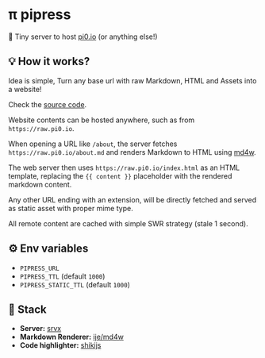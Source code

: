 # π pipress

🗿 Tiny server to host [pi0.io](https://pi0.io) (or anything else!)

## 💡 How it works?

Idea is simple, Turn any base url with raw Markdown, HTML and Assets into a website!

Check the [source code](./server/index.ts).

Website contents can be hosted anywhere, such as from `https://raw.pi0.io`.

When opening a URL like `/about`, the server fetches `https://raw.pi0.io/about.md` and renders Markdown to HTML using [md4w](https://github.com/ije/md4w).

The web server then uses `https://raw.pi0.io/index.html` as an HTML template, replacing the `{{ content }}` placeholder with the rendered markdown content.

Any other URL ending with an extension, will be directly fetched and served as static asset with proper mime type.

All remote content are cached with simple SWR strategy (stale 1 second).

## ⚙️ Env variables

- `PIPRESS_URL`
- `PIPRESS_TTL` (default `1000`)
- `PIPRESS_STATIC_TTL` (default `1000`)

## 🧩 Stack

- **Server:** [srvx](https://srvx.h3.dev)
- **Markdown Renderer:** [ije/md4w](https://github.com/ije/md4w)
- **Code highlighter:** [shikijs](https://shiki.style/)

